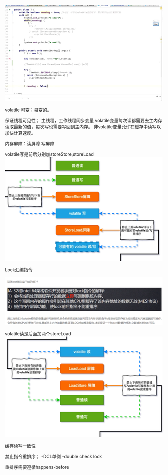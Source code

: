 ![img_18.png](img_18.png)

volatile 可变；易变的。

保证线程可见性；
主线程，工作线程同步变量
volatile变量每次读都需要去主内存读取最新的值，每次写也需要写回到主内存。
非volatile变量允许在缓存中读写以加快计算速度。

内存屏障：读屏障 写屏障

volatile写是前后分别加storeStore,storeLoad
![img_19.png](img_19.png)

Lock汇编指令

![img_21.png](img_21.png)

volatile读是后面加两个storeLoad
![img_20.png](img_20.png)

缓存读写一致性


禁止指令重排序；
    -DCL单例
    -double check lock

重排序需要遵循happens-before